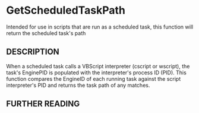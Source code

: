 # GetScheduledTaskPath
Intended for use in scripts that are run as a scheduled task, this function will 
return the scheduled task's path

DESCRIPTION
-----------
When a scheduled task calls a VBScript interpreter (cscript or wscript), 
the task's EnginePID is populated with the interpreter's process ID
(PID). This function compares the EngineID of each running task against 
the script interpreter's PID and returns the task path of any matches.

FURTHER READING
---------------
